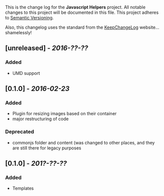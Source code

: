 This is the change log for the **Javascript Helpers** project. All notable changes to this project will be documented in this file. This project adheres to [Semantic Versioning](http://semver.org/).

Also, this changelog uses the standard from the [KeepChangeLog](http://keepachangelog.com/) website... shamelessly!

## [unreleased] - *2016-??-??*

### Added

- UMD support


## [0.1.0] - *2016-02-23*

### Added

- Plugin for resizing images based on their container
- major restructuring of code


### Deprecated
- commonjs folder and content (was changed to other places, and they are still there for legacy purposes

## [0.1.0] - *201?-??-??*

### Added

- Templates



